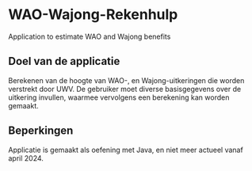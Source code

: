 # WAO-Wajong-Rekenhulp
Application to estimate WAO and Wajong benefits

## Doel van de applicatie
Berekenen van de hoogte van WAO-, en Wajong-uitkeringen
die worden verstrekt door UWV. De gebruiker moet diverse basisgegevens over de
uitkering invullen, waarmee vervolgens een berekening kan worden gemaakt.

## Beperkingen
Applicatie is gemaakt als oefening met Java, en niet meer actueel vanaf april 2024.
